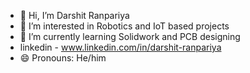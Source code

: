 - 👋 Hi, I’m Darshit Ranpariya
- 👀 I’m interested in Robotics and IoT based projects
- 🌱 I’m currently learning Solidwork and PCB designing 
- linkedin - www.linkedin.com/in/darshit-ranpariya
- 😄 Pronouns: He/him
